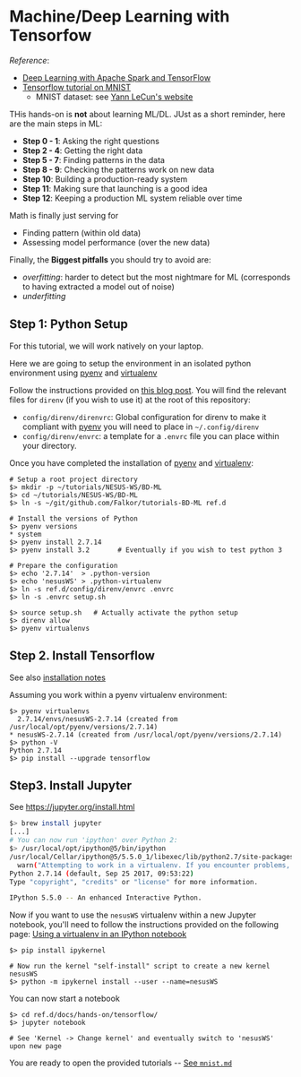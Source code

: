 
# Machine/Deep Learning with Tensorfow

_Reference_:

* [Deep Learning with Apache Spark and TensorFlow](https://databricks.com/blog/2016/01/25/deep-learning-with-apache-spark-and-tensorflow.html)
* [Tensorflow tutorial on MNIST](https://www.tensorflow.org/versions/master/get_started/mnist/beginners)
    - MNIST dataset: see [Yann LeCun's website](http://yann.lecun.com/exdb/mnist/)


THis hands-on is **not** about learning ML/DL.
JUst as a short reminder, here are the main steps in ML:

* __Step 0 - 1__: Asking the right questions
* __Step 2 - 4__: Getting the right data
* __Step 5 - 7__: Finding patterns in the data
* __Step 8 - 9__: Checking the patterns work on new data
* __Step 10__:    Building a production-ready system
* __Step 11__:    Making sure that launching is a good idea
* __Step 12__:    Keeping a production ML system reliable over time

Math is finally just serving for

* Finding pattern (within old data)
* Assessing model performance (over the new data)

Finally, the **Biggest pitfalls** you should try to avoid are:

* _overfitting_: harder to detect but the most nightmare for ML (corresponds to having extracted a model out of noise)
* _underfitting_


## Step 1: Python Setup

For this tutorial, we will work natively on your laptop.

Here we are going to setup the environment in an isolated python environment using [pyenv](https://github.com/pyenv/pyenv) and [virtualenv](https://virtualenv.pypa.io/en/stable/)


Follow the instructions provided on  [this blog post](https://varrette.gforge.uni.lu/blog/2017/11/22/using-pyenv-virtualenv-direnv/).
You will find the relevant files for `direnv` (if you wish to use it) at the root of this repository:

* `config/direnv/direnvrc`: Global configuration for direnv to make it compliant with [pyenv](https://direnv.net/) you will need to place in `~/.config/direnv`
* `config/direnv/envrc`: a template for a `.envrc` file you can place within your directory.

Once you have completed the installation of [pyenv](https://github.com/pyenv/pyenv) and [virtualenv](https://virtualenv.pypa.io/en/stable/):

```
# Setup a root project directory
$> mkdir -p ~/tutorials/NESUS-WS/BD-ML
$> cd ~/tutorials/NESUS-WS/BD-ML
$> ln -s ~/git/github.com/Falkor/tutorials-BD-ML ref.d

# Install the versions of Python
$> pyenv versions
* system
$> pyenv install 2.7.14
$> pyenv install 3.2       # Eventually if you wish to test python 3

# Prepare the configuration
$> echo '2.7.14'  > .python-version
$> echo 'nesusWS' > .python-virtualenv
$> ln -s ref.d/config/direnv/envrc .envrc
$> ln -s .envrc setup.sh

$> source setup.sh   # Actually activate the python setup
$> direnv allow
$> pyenv virtualenvs
```

## Step 2. Install Tensorflow

See also [installation notes](https://www.tensorflow.org/install/)

Assuming you work within a pyenv virtualenv environment:

```
$> pyenv virtualenvs
  2.7.14/envs/nesusWS-2.7.14 (created from /usr/local/opt/pyenv/versions/2.7.14)
* nesusWS-2.7.14 (created from /usr/local/opt/pyenv/versions/2.7.14)
$> python -V
Python 2.7.14
$> pip install --upgrade tensorflow
```

## Step3. Install Jupyter

See <https://jupyter.org/install.html>

```bash
$> brew install jupyter
[...]
# You can now run 'ipython' over Python 2:
$> /usr/local/opt/ipython@5/bin/ipython
/usr/local/Cellar/ipython@5/5.5.0_1/libexec/lib/python2.7/site-packages/IPython/core/interactiveshell.py:726: UserWarning: Attempting to work in a virtualenv. If you encounter problems, please install IPython inside the virtualenv.
  warn("Attempting to work in a virtualenv. If you encounter problems, please "
Python 2.7.14 (default, Sep 25 2017, 09:53:22)
Type "copyright", "credits" or "license" for more information.

IPython 5.5.0 -- An enhanced Interactive Python.
```

Now if you want to use the `nesusWS` virtualenv within a new Jupyter notebook, you'll need to follow the instructions provided on the following page: [Using a virtualenv in an IPython notebook](https://help.pythonanywhere.com/pages/IPythonNotebookVirtualenvs/)

```
$> pip install ipykernel

# Now run the kernel "self-install" script to create a new kernel nesusWS
$> python -m ipykernel install --user --name=nesusWS
```

You can now start a notebook

```
$> cd ref.d/docs/hands-on/tensorflow/
$> jupyter notebook

# See 'Kernel -> Change kernel' and eventually switch to 'nesusWS' upon new page
```

You are ready to open the provided tutorials -- [See `mnist.md`](mnist.md)
